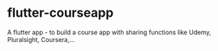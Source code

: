 # flutter-courseapp
A flutter app - to build a course app with sharing functions like Udemy, Pluralsight, Coursera,...

